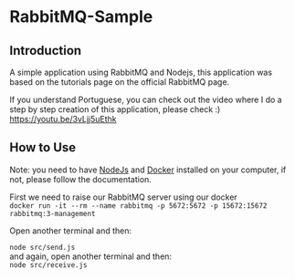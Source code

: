 # RabbitMQ-Sample

## Introduction 


A simple application using RabbitMQ and Nodejs, this application was based on the tutorials page on the official RabbitMQ page.

If you understand Portuguese, you can check out the video where I do a step by step creation of this application, please check :) <br>https://youtu.be/3vLjj5uEthk

## How to Use

Note: you need to have <a href='https://nodejs.org/en/'>NodeJs</a> and <a href='https://docs.docker.com/docker-for-windows/install/'>Docker</a> installed on your computer, if not, please follow the documentation.<br>

First we need to raise our RabbitMQ server using our docker<br>
``docker run -it --rm --name rabbitmq -p 5672:5672 -p 15672:15672 rabbitmq:3-management`` <br>

Open another terminal and then:<br>

``node src/send.js``<br>
and again, open another terminal and then:<br>
``node src/receive.js``<br>
